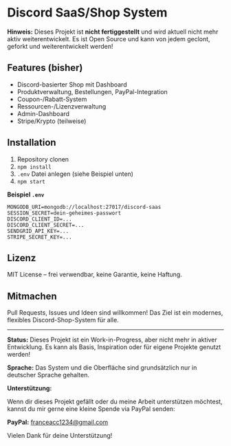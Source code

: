 # Discord SaaS/Shop System

**Hinweis:** Dieses Projekt ist **nicht fertiggestellt** und wird aktuell nicht mehr aktiv weiterentwickelt. Es ist Open Source und kann von jedem geclont, geforkt und weiterentwickelt werden!

## Features (bisher)
- Discord-basierter Shop mit Dashboard
- Produktverwaltung, Bestellungen, PayPal-Integration
- Coupon-/Rabatt-System
- Ressourcen-/Lizenzverwaltung
- Admin-Dashboard
- Stripe/Krypto (teilweise)

## Installation
1. Repository clonen
2. `npm install`
3. `.env` Datei anlegen (siehe Beispiel unten)
4. `npm start`

**Beispiel `.env`**
```
MONGODB_URI=mongodb://localhost:27017/discord-saas
SESSION_SECRET=dein-geheimes-passwort
DISCORD_CLIENT_ID=...
DISCORD_CLIENT_SECRET=...
SENDGRID_API_KEY=...
STRIPE_SECRET_KEY=...
```

## Lizenz
MIT License – frei verwendbar, keine Garantie, keine Haftung.

## Mitmachen
Pull Requests, Issues und Ideen sind willkommen! Das Ziel ist ein modernes, flexibles Discord-Shop-System für alle.

---

**Status:**
Dieses Projekt ist ein Work-in-Progress, aber nicht mehr in aktiver Entwicklung. Es kann als Basis, Inspiration oder für eigene Projekte genutzt werden!

**Sprache:**
Das System und die Oberfläche sind grundsätzlich nur in deutscher Sprache gehalten.

**Unterstützung:**

Wenn dir dieses Projekt gefällt oder du meine Arbeit unterstützen möchtest, kannst du mir gerne eine kleine Spende via PayPal senden:

**PayPal:** franceacc1234@gmail.com

Vielen Dank für deine Unterstützung! 